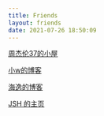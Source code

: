 ```yaml
---
title: Friends
layout: friends
date: 2021-07-26 18:50:09
---
```


[周杰伦37的小屋](https://zjl37.github.io/)

[小w的博客](https://w.had.ink)

[海逸的博客](https://lhy-blog.vercel.app/)

[JSH 的主页](https://jshang.cf/)
